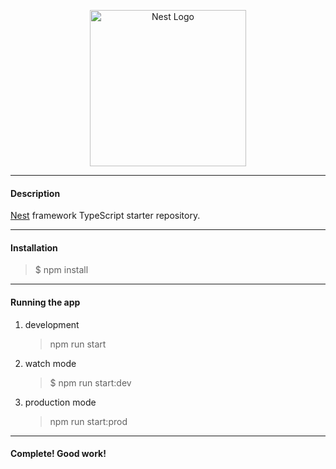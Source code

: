<p align="center">
  <a href="http://nestjs.com/" target="blank"><img src="https://nestjs.com/img/logo_text.svg" width="250" alt="Nest Logo" /></a>
</p>

[circleci-image]: https://img.shields.io/circleci/build/github/nestjs/nest/master?token=abc123def456
[circleci-url]: https://circleci.com/gh/nestjs/nest

---

#### Description

[Nest](https://github.com/nestjs/nest) framework TypeScript starter repository.

---

#### Installation

> $ npm install

---

#### Running the app

1. development

   > npm run start

2. watch mode

   > $ npm run start:dev

3. production mode
   > npm run start:prod

---

#### Complete! Good work!
